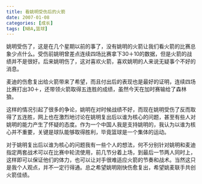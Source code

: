 ```yaml
---
title: 看姚明受伤后的火箭
date: 2007-01-08
categories: [成长]
tags: [NBA,篮球]
---
```


姚明受伤了，这是在几个星期以前的事了，没有姚明的火箭让我们看火箭的比赛总象少点什么。受伤前姚明曾差点连续四场比赛拿下30＋10的数据，但是火箭的战绩并不是很好。后来姚明伤了，这对喜欢火箭，喜欢姚明的人来说无疑事个不好的消息。

麦迪的伤愈复出给火箭带来了希望，而且付出后的表现也是最好的证明，连续四场比赛打出30＋，还带领火箭取得五连胜的成绩，虽然今天在加时赛输给了森林狼。
<!--more-->
这样的情况引起了很多的争论，姚明在对时候战绩不好，而现在姚明受伤了反而取得了五连胜，网上也在激烈地讨论在姚明复出后以谁为核心的问题，甚至有些人对姚明的能力产生了怀疑的态度。作为一个中国人我是支持姚明的，我认为以谁为核心并不重要，关键是球队能够取得胜利，毕竟篮球是一个集体的运动。

对于姚明复出后以谁为核心的问题我有一些个人的想法，何不分别针对姚明和麦迪指定两套战术可以在比赛中轮流使用，前几节分着上场，到最后一节两人同时上，这样即可以保证他们的体力，也可以让对手很难适应火箭的节奏和战术。当然这只是我个人观点，并不一定行得通。总之希望姚明刚快伤愈复出，希望姚麦联手共创火箭佳绩。


